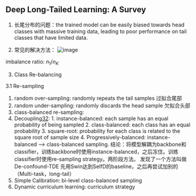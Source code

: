 ## Deep Long-Tailed Learning: A Survey

1. 长尾分布的问题：the trained model can be easily biased towards head classes with massive training data, leading to poor performance on tail classes that have limited data. 

2. 常见的解决方法：
![image](https://user-images.githubusercontent.com/109274751/236391929-f31f4df1-74aa-48fa-b6c4-4ff21fddc620.png)

imbalance ratio: $n_1/n_K$

3. Class Re-balancing

3.1 Re-sampling
1. random over-sampling: randomly repeats the tail samples 过拟合尾部
2. random under-sampling: randomly discards the head sample 欠拟合头部
3. class-balanced re-sampling: 
  1. Decoupling[32](*):
    1. instance-balanced: each sample has an equal probability of being sampled
    2. class-balanced: each class has an equal probability
    3. square-root: probability for each class is related to the square root of sample size
    4. Progressively-balanced: instance-balanced --> class-balanced sampling.
    结论：将模型解耦为backbone和classifier，训练backbone时使用instance-balanced，之后冻住。训练classifier时使用re-sampling strategy。两阶段方法。
    发现了一个方法叫做De-confound-TDE
    先用Swin达到SelfD的baseline，之后再尝试加别的（Multi-task，long-tail）
  2. Simple Calibration:
    bi-level class-balanced sampling
  3. Dynamic curriculum learning: curriculum strategy
